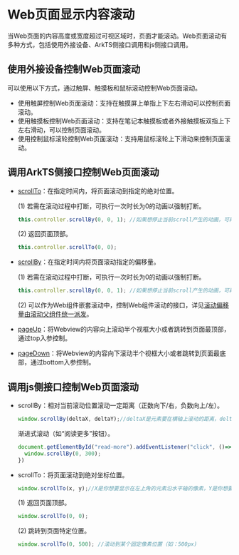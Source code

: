 # Web页面显示内容滚动
<!--Kit: ArkWeb-->
<!--Subsystem: Web-->
<!--Owner: @zourongchun-->
<!--SE: @zhufenghao-->
<!--TSE: @ghiker-->

当Web页面的内容高度或宽度超过可视区域时，页面才能滚动。Web页面滚动有多种方式，包括使用外接设备、ArkTS侧接口调用和js侧接口调用。

## 使用外接设备控制Web页面滚动

可以使用以下方式，通过触屏、触摸板和鼠标滚动控制Web页面滚动。
+ 使用触屏控制Web页面滚动：支持在触摸屏上单指上下左右滑动可以控制页面滚动。
+ 使用触摸板控制Web页面滚动：支持在笔记本触摸板或者外接触摸板双指上下左右滑动，可以控制页面滚动。
+ 使用控制鼠标滚轮控制Web页面滚动：支持用鼠标滚轮上下滑动来控制页面滚动。

## 调用ArkTS侧接口控制Web页面滚动
+ [scrollTo](../reference/apis-arkweb/arkts-apis-webview-WebviewController.md#scrollto)：在指定时间内，将页面滚动到指定的绝对位置。

  (1) 若需在滚动过程中打断，可执行一次时长为0的动画以强制打断。
  ```ts
  this.controller.scrollBy(0, 0, 1); //如果想停止当前scroll产生的动画，可再次生成一个1ms的动画去打断该动画。
  ```

  (2) 返回页面顶部。
  ```ts
  this.controller.scrollTo(0, 0);
  ```
+ [scrollBy](../reference/apis-arkweb/arkts-apis-webview-WebviewController.md#scrollby)：在指定时间内将页面滚动指定的偏移量。

  (1) 若需在滚动过程中打断，可执行一次时长为0的动画以强制打断。
  ```ts
  this.controller.scrollBy(0, 0, 1); //如果想停止当前scroll产生的动画，可再次生成一个1ms的动画去打断该动画。
  ```

  (2) 可以作为Web组件嵌套滚动中，控制Web组件滚动的接口，详见[滚动偏移量由滚动父组件统一派发](web-nested-scrolling.md#滚动偏移量由滚动父组件统一派发)。

+ [pageUp](../reference/apis-arkweb/arkts-apis-webview-WebviewController.md#pageup)：将Webview的内容向上滚动半个视框大小或者跳转到页面最顶部，通过top入参控制。
+ [pageDown](../reference/apis-arkweb/arkts-apis-webview-WebviewController.md#pagedown)：将Webview的内容向下滚动半个视框大小或者跳转到页面最底部，通过bottom入参控制。
## 调用js侧接口控制Web页面滚动
+ scrollBy：相对当前滚动位置滚动一定距离（正数向下/右，负数向上/左）。

  ```javascript
  window.scrollBy(deltaX, deltaY);//deltaX是元素要在横轴上滚动的距离，deltaY是元素要在纵轴上滚动的距离。
  ```
  渐进式滚动（如“阅读更多”按钮）。
  ```javascript
  document.getElementById("read-more").addEventListener("click", ()=>{
    window.scrollBy(0, 300);
  })
  ```
+ scrollTo：将页面滚动到绝对坐标位置。
  ```javascript
  window.scrollTo(x, y);//X是你想要显示在左上角的元素沿水平轴的像素，Y是你想要显示在左上角的元素沿垂直轴的像素。
  ```
  (1) 返回页面顶部。
  ```javascript
  window.scrollTo(0, 0);
  ```
  (2) 跳转到页面特定位置。
  ```javascript
  window.scrollTo(0, 500); //滚动到某个固定像素位置（如：500px)
  ```